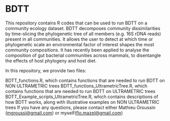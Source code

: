# BDTT

This repository contains R codes that can be used to run BDTT on a community ecology dataset. BDTT decomposes community dissimilarities by time-slicing the phylogenetic tree of all members (e.g. 16S rDNA reads) present in all communities. It allows the user to detect at which time or phylogenetic scale an environmental factor of interest shapes the most community compositions. It has recently been applied to analyse the composition of gut bacterial communities across mammals, to disentangle the effects of host phylogeny and host diet.

In this repository, we provide two files:

BDTT_functions.R, which contains functions that are needed to run BDTT on NON ULTRAMETRIC trees
BDTT_functions_UltrametricTree.R, which contains functions that are needed to run BDTT on ULTRAMETRIC trees
BDTT_Example_scripts_UltrametricTree.R, which contains descriptions of how BDTT works, along with illustrative examples on NON ULTRAMETRIC trees
If you have any questions, please contact either Mathieu Groussin (mgroussi@gmail.com) or myself(flo.mazel@gmail.com)
